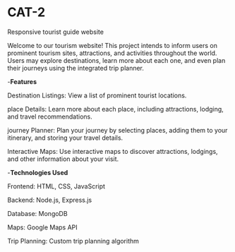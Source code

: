 # CAT-2
Responsive tourist guide website 

Welcome to our tourism website! This project intends to inform users on prominent tourism sites, attractions, and activities throughout the world. Users may explore destinations, learn more about each one, and even plan their journeys using the integrated trip planner.

-**Features**

Destination Listings: View a list of prominent tourist locations.

place Details: Learn more about each place, including attractions, lodging, and travel recommendations.

journey Planner: Plan your journey by selecting places, adding them to your itinerary, and storing your travel details.

Interactive Maps: Use interactive maps to discover attractions, lodgings, and other information about your visit.

-**Technologies Used**

Frontend: HTML, CSS, JavaScript

Backend: Node.js, Express.js

Database: MongoDB

Maps: Google Maps API

Trip Planning: Custom trip planning algorithm
